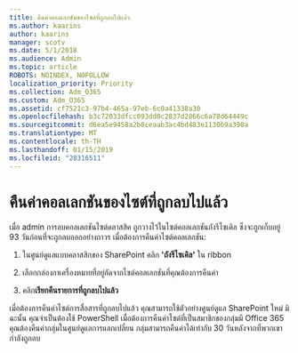 ```yaml
---
title: คืนค่าคอลเลกชันของไซต์ที่ถูกลบไปแล้ว
ms.author: kaarins
author: kaarins
manager: scotv
ms.date: 5/1/2018
ms.audience: Admin
ms.topic: article
ROBOTS: NOINDEX, NOFOLLOW
localization_priority: Priority
ms.collection: Adm_O365
ms.custom: Adm_O365
ms.assetid: cf7521c3-97b4-465a-97eb-6c0a41338a30
ms.openlocfilehash: b3c72033dfcc093dd0c2837d2866c6a78d64449c
ms.sourcegitcommit: d6ea5e9458a2b8ceaab3ac4bd483e1130b9a398a
ms.translationtype: MT
ms.contentlocale: th-TH
ms.lasthandoff: 01/15/2019
ms.locfileid: "28316511"
---
```

# <a name="restore-a-deleted-site-collection"></a>คืนค่าคอลเลกชันของไซต์ที่ถูกลบไปแล้ว

เมื่อ admin การลบคอลเลกชันไซต์คลาสสิค ถูกวางไว้ในไซต์คอลเลกชันถังรีไซเคิล ซึ่งจะถูกเก็บอยู่ 93 วันก่อนที่จะถูกลบออกอย่างถาวร เมื่อต้องการคืนค่าไซต์คอลเลกชัน:
  
1. ในศูนย์ดูแลแบบคลาสสิกของ SharePoint คลิก **'ถังรีไซเคิล'** ใน ribbon 
    
2. เลือกกล่องกาเครื่องหมายที่อยู่ถัดจากไซต์คอลเลกชันที่คุณต้องการคืนค่า
    
3. คลิก**เรียกคืนรายการที่ถูกลบไปแล้ว**
    
เมื่อต้องการคืนค่าไซต์การสื่อสารที่ถูกลบไปแล้ว คุณสามารถใช้ตัวอย่างศูนย์ดูแล SharePoint ใหม่ มิฉะนั้น คุณจำเป็นต้องใช้ PowerShell เมื่อต้องการคืนค่าไซต์ที่เป็นสมาชิกของกลุ่มมี Office 365 คุณต้องคืนค่ากลุ่มในศูนย์ดูแลการแลกเปลี่ยน กลุ่มสามารถคืนค่าได้เท่ากับ 30 วันหลังจากที่พวกเขากำลังถูกลบ
  

